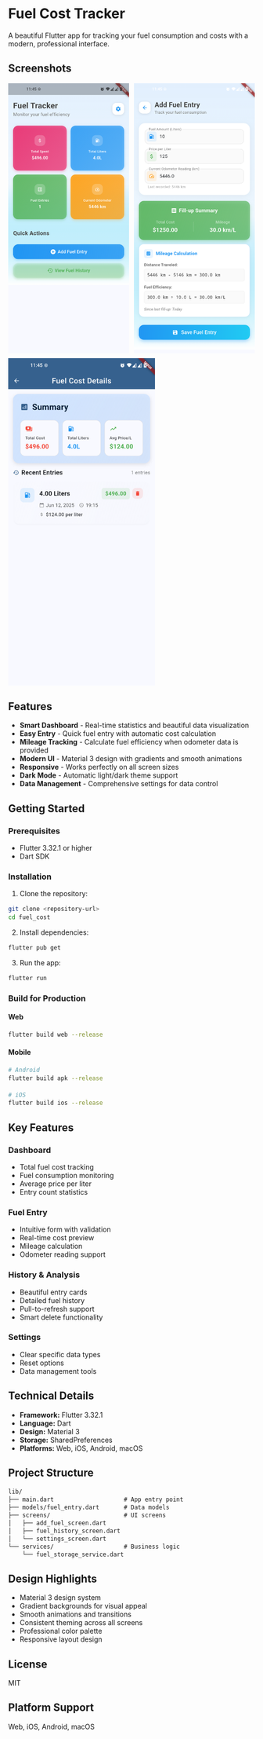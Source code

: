 # Fuel Cost Tracker

A beautiful Flutter app for tracking your fuel consumption and costs with a modern, professional interface.

## Screenshots

<div style="display: flex; gap: 10px; flex-wrap: wrap;">
  <img src="screenshots/Screenshot_1.png" alt="Home Screen" style="flex: 1; min-width: 200px; max-width: 300px; height: auto;">
  <img src="screenshots/Screenshot_2.png" alt="Add Fuel Entry" style="flex: 1; min-width: 200px; max-width: 300px; height: auto;">
  <img src="screenshots/Screenshot_3.png" alt="Fuel History" style="flex: 1; min-width: 200px; max-width: 300px; height: auto;">
</div>

## Features

- **Smart Dashboard** - Real-time statistics and beautiful data visualization
- **Easy Entry** - Quick fuel entry with automatic cost calculation
- **Mileage Tracking** - Calculate fuel efficiency when odometer data is provided
- **Modern UI** - Material 3 design with gradients and smooth animations
- **Responsive** - Works perfectly on all screen sizes
- **Dark Mode** - Automatic light/dark theme support
- **Data Management** - Comprehensive settings for data control

## Getting Started

### Prerequisites

- Flutter 3.32.1 or higher
- Dart SDK

### Installation

1. Clone the repository:
```bash
git clone <repository-url>
cd fuel_cost
```

2. Install dependencies:
```bash
flutter pub get
```

3. Run the app:
```bash
flutter run
```

### Build for Production

#### Web
```bash
flutter build web --release
```

#### Mobile
```bash
# Android
flutter build apk --release

# iOS
flutter build ios --release
```

## Key Features

### Dashboard
- Total fuel cost tracking
- Fuel consumption monitoring
- Average price per liter
- Entry count statistics

### Fuel Entry
- Intuitive form with validation
- Real-time cost preview
- Mileage calculation
- Odometer reading support

### History & Analysis
- Beautiful entry cards
- Detailed fuel history
- Pull-to-refresh support
- Smart delete functionality

### Settings
- Clear specific data types
- Reset options
- Data management tools

## Technical Details

- **Framework:** Flutter 3.32.1
- **Language:** Dart
- **Design:** Material 3
- **Storage:** SharedPreferences
- **Platforms:** Web, iOS, Android, macOS

## Project Structure

```
lib/
├── main.dart                    # App entry point
├── models/fuel_entry.dart       # Data models
├── screens/                     # UI screens
│   ├── add_fuel_screen.dart
│   ├── fuel_history_screen.dart
│   └── settings_screen.dart
└── services/                    # Business logic
    └── fuel_storage_service.dart
```

## Design Highlights

- Material 3 design system
- Gradient backgrounds for visual appeal
- Smooth animations and transitions
- Consistent theming across all screens
- Professional color palette
- Responsive layout design

## License

MIT

## Platform Support

Web, iOS, Android, macOS